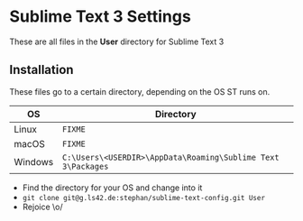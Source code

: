 # Sublime Text 3 Settings

These are all files in the **User** directory for Sublime Text 3

## Installation

These files go to a certain directory, depending on the OS ST runs on.

OS      | Directory
------- | ---------
Linux   | `FIXME`
macOS   | `FIXME`
Windows | `C:\Users\<USERDIR>\AppData\Roaming\Sublime Text 3\Packages`

* Find the directory for your OS and change into it
* `git clone git@g.ls42.de:stephan/sublime-text-config.git User`
* Rejoice \o/
